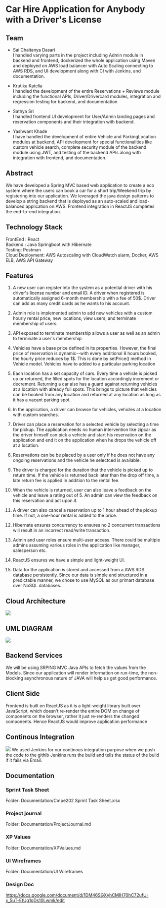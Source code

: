#  Car Hire Application for Anybody with a Driver's License

## Team

* Sai Chaitanya Dasari </br>
I handled varying parts in the project including Admin module in backend and frontend, dockerized the whole application using Maven and deployed on AWS load balancer with Auto Scaling connecting to AWS RDS, and UI development along with CI with Jenkins, and documentation.

* Krutika Katelia </br>
I handled the development of the entire Reservations + Reviews module including the functional APIs, Driver/Drivercard modules, integration and regression testing for backend, and documentation.

* Sathya Sri </br>
I handled frontend UI development for User/Admin landing pages and reservation components and their integration with backend.

* Yashwant Khade </br>
I have handled the development of entire Vehicle and ParkingLocation modules at backend, API development for special functionalities like custom vehicle search, complete security module of the backend module using JWT, and testing of the backend APIs along with integration with frontend, and documentation.

## Abstract

We have developed a Spring MVC based web application to create a eco system where the users can book a car for a short trip/Weekend trip by registering into our application. We leveraged the java design patterns to develop a string backend that is deployed as an auto-scaled and load-balanced application on AWS. Frontend integration in ReactJS completes the end-to-end integration.

## Technology Stack
FrontEnd : React </br>
Backend : Java Springboot with Hibernate </br>
Testing: Postman </br>
Cloud Deployment: AWS Autoscaling with CloudWatch alarm, Docker, AWS ELB, AWS API Gateway

## Features

1. A new user can register into the system as a potential driver with his driver's license number and email ID. A driver when registered is automatically assigned 6-month membership with a fee of 50$. Driver can add as many credit cards as he wants to his account.

2. Admin role is implemented admin to add new vehicles with a custom hourly rental price, new locations, view users, and terminate membership of users. 

3. API exposed to terminate membership allows a user as well as an admin to terminate a user's membership

4. Vehicles have a base price defined in its properties. However, the final price of reservation is dynamic--with every additional 8 hours booked, the hourly price reduces by 1$. This is done by setPrice() method in Vehicle model. Vehicles have to added to a particular parking location

5. Each location has a set capacity of cars. Every time a vehicle is picked up or returned, the filled spots for the location accordingly increment or decrement. Returning a car also has a guard against returning vehicles at a location with already full spots. This brings to picture that vehicles can be booked from any location and returned at any location as long as it has a vacant parking spot.

6. In the application, a driver can browse for vehicles, vehicles at a location with custom searches.

7. Driver can place a reservation for a selected vehicle by selecting a time for pickup. The application needs no human intervention like zipcar as the driver himself can pick a vehicle and start his reservation on the application and end it on the application when he drops the vehicle off at a location. 

8. Reservations can be be placed by a user only if he does not have any ongoing reservations and the vehicle he selectced is available.

9. The driver is charged for the duration that the vehicle is picked up to return time. If the vehicle is returned back later than the drop off time, a late return fee is applied in addition to the rental fee.

10. When the vehicle is returned, user can also leave a feedback on the vehicle and leave a rating out of 5. An admin can view the feedback on this reservation and act upon it.

11. A driver can also cancel a reservation up to 1 hour ahead of the pickup time. If not, a one-hour rental is added to the price.

12. Hibernate ensures concurrency to ensures no 2 concurrent transactions will result in an incorrect read/write transaction. 

13. Admin and user roles ensure multi-user access. There could be multiple admins assuming various roles in the application like manager, salesperson etc.

14. ReactJS ensures we have a simple and light-weight UI.

15. Data for the application is stored and accessed from a AWS RDS database persistently. Since our data is simple and structured in a predictable manner, we chose to use MySQL as our primart database over NoSQL databases.

## Cloud Architecture

![](CMPE202_Cloud.png)



 ## UML DIAGRAM
![](202model.png)

## Backend Services
We will be using SRPING MVC Java APIs to fetch the values from the Models. Since our application will render information on run-time, the non-blocking asynchronous nature of JAVA will help us get good performance.


## Client Side
Frontend is built on ReactJS as it is a light-weight library built over JavaScript, which doesn't re-render the entire DOM on change of components on the browser, rather it just re-renders the changed components. Hence ReactJS would improve application performance

## Continous Integration 

![](CIPipeLine.png)
We used Jenkins for our continous integration purpose when we push the code to the githib Jenkins runs the build and tells the status of the build if it fails via Email.

## Documentation </br>

### Sprint Task Sheet
Folder: Documentation/Cmpe202 Sprint Task Sheet.xlsx

### Project journal
Folder: Documentation/ProjectJournal.md

### XP Values
Folder: Documentation/XPValues.md

### UI Wireframes
Folder: Documentation/UI Wireframes

### Design Doc
https://docs.google.com/document/d/1DM46SGXyhCMIH70hC72ufU-x_5uT-EtUg1gDs10Lwmk/edit
